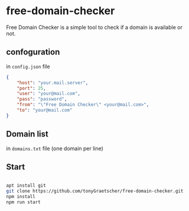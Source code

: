 # free-domain-checker

Free Domain Checker is a simple tool to check if a domain is available or not.

## confoguration

in `config.json` file

```json
{
    "host": "your.mail.server",
    "port": 25,
    "user": "your@mail.com",
    "pass": "password", 
    "from": "\"Free Domain Checker\" <your@mail.com>",
    "to": "your@mail.com"
}
```

## Domain list

in `domains.txt` file (one domain per line)

## Start

```bash

apt install git
git clone https://github.com/tonyGraetscher/free-domain-checker.git
npm install
npm run start
```
